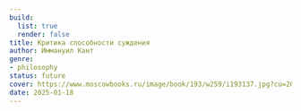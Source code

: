 ```yaml
---
build:
  list: true
  render: false
title: Критика способности суждения
author: Иммануил Кант
genre:
- philosophy
status: future
cover: https://www.moscowbooks.ru/image/book/193/w259/i193137.jpg?cu=20180101000000
date: 2025-01-18
---
```



